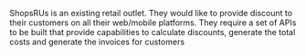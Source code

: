 ShopsRUs is an existing retail outlet. They would like to provide discount to their customers on all their web/mobile platforms.
They require a set of APIs to be built that provide capabilities to calculate discounts, generate the total costs and generate the
invoices for customers
